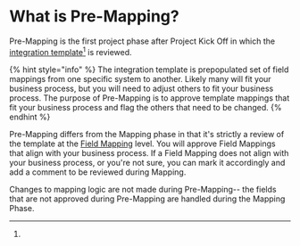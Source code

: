 # What is Pre-Mapping?

Pre-Mapping is the first project phase after Project Kick Off in which the [integration template](#user-content-fn-1)[^1] is reviewed.&#x20;

{% hint style="info" %}
The integration template is prepopulated set of field mappings from one specific system to another. Likely many will fit your business process, but you will need to adjust others to fit your business process. The purpose of Pre-Mapping is to approve template mappings that fit your business process and flag the others that need to be changed.
{% endhint %}

Pre-Mapping differs from the Mapping phase in that it's strictly a review of the template at the [Field Mapping](../../reference/integration\_components/field-mapping.md) level. You will approve Field Mappings that align with your business process. If a Field Mapping does not align with your business process, or you're not sure, you can mark it accordingly and add a comment to be reviewed during Mapping.&#x20;

Changes to mapping logic are not made during Pre-Mapping-- the fields that are not approved during Pre-Mapping are handled during the Mapping Phase.

[^1]: 
